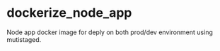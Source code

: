 # dockerize_node_app
Node app docker image for deply on both prod/dev environment using mutistaged.
